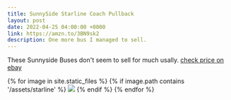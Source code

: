 ```yaml
---
title: SunnySide Starline Coach Pullback
layout: post
date: 2022-04-25 04:00:00 +0000
link: https://amzn.to/3BN9sk2
description: One more bus I managed to sell.
---
```


These Sunnyside Buses don't seem to sell for much usally. [check price on ebay](https://www.ebay.com/sch/i.html?_from=R40&_trksid=p2380057.m570.l1313&_nkw=sunnyside+diecast+bus&_sacat=0&mkcid=1&mkrid=711-53200-19255-0&siteid=0&campid=5338921011&toolid=11800&mkevt=1)


<div class="image-gallery">
  {% for image in site.static_files %}
    {% if image.path contains '/assets/starline' %}
     <a href="{{image.path}}">  <img src="{{ image.path  | resize: "800x800" }}"></a>
{% endif %}
  {% endfor %}
</div>